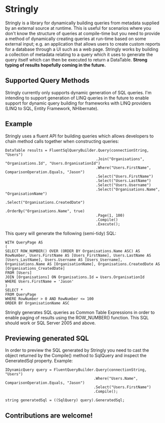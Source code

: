 Stringly
========

Stringly is a library for dynamically building queries from metadata supplied by an external source at runtime.  This is useful for scenarios where you don't know the structure of queries at compile-time but you need to provide a method of dynamically creating queries at run-time based on some external input; e.g. an application that allows users to create custom reports for a database through a UI such as a web page.  Stringly works by building a collection of metadata relating to a query which it uses to generate the query itself which can then be executed to return a DataTable.  **Strong typing of results hopefully coming in the future.**

Supported Query Methods
-----------------------
Stringly currently only supports dynamic generation of SQL queries.  I'm intending to support generation of LINQ queries in the future to enable support for dynamic query building for frameworks with LINQ providers (LINQ to SQL, Entity Framework, NHibernate).

Example
-------

Stringly uses a fluent API for building queries which allows developers to chain method calls together when constructing queries:

    DataTable results = FluentSqlQueryBuilder.Query(connectionString, "Users")
                                             .Join("Organisations", "Organisations.Id", "Users.OrganisationId")
                                             .Where("Users.FirstName", ComparisonOperation.Equals, "Jason")
                                             .Select("Users.FirstName")
                                             .Select("Users.LastName")
                                             .Select("Users.Username")
                                             .Select("Organisations.Name", "OrganisationName")
                                             .Select("Organisations.CreatedDate")
                                             .OrderBy("Organisations.Name", true)
                                             .Page(1, 100)
                                             .Compile()
                                             .Execute();
                                          
This query will generate the following (semi-tidy) SQL:

    WITH QueryPage AS
    (
    SELECT ROW_NUMBER() OVER (ORDER BY Organisations.Name ASC) AS RowNumber, Users.FirstName AS [Users_FirstName], Users.LastName AS [Users_LastName], Users.Username AS [Users_Username], Organisations.Name AS [OrganisationName], Organisations.CreatedDate AS [Organisations_CreatedDate]
    FROM [Users]
    JOIN [Organisations] ON Organisations.Id = Users.OrganisationId
    WHERE Users.FirstName = 'Jason'
    )
    SELECT *
    FROM QueryPage
    WHERE RowNumber > 0 AND RowNumber <= 100
    ORDER BY OrganisationName ASC
    
Stringly generates SQL queries as Common Table Expressions in order to enable paging of results using the ROW_NUMBER() function.  This SQL should work or SQL Server 2005 and above.

Previewing generated SQL
------------------------

In order to preview the SQL generated by Stringly you need to cast the object returned by the Compile() method to SqlQuery and inspect the GeneratedSql property.  Example:

    IDynamicQuery query = FluentQueryBuilder.Query(connectionString, "Users")
                                            .Where("Users.Name", ComparisonOperation.Equals, "Jason")
                                            .Select("Users.FirstName")
                                            .Compile();

    string generatedSql = ((SqlQuery) query).GeneratedSql;
    
Contributions are welcome!
-------------------------
                                          
